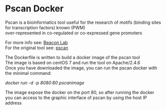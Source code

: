 # Pscan Docker

Pscan is a bioinformatics tool useful for the research of motifs (binding sites for transcription factors) known (PWM)   
over-represented in co-regulated or co-expressed gene promoters   

For more info see: [Beacon Lab](http://159.149.160.56/beacon/)    
For the original tool see: [pscan](http://159.149.160.88/pscan/)    

The Dockerfile is written to build a docker image of the pscan tool    
The image is based on centOS 7 and run the tool on Apache/2.4.6    
Once you have downloaded the image, you can run the pscan docker with the minimal command:

*docker run -d -p 8080:80 pscanimage*

The image expose the docker on the port 80, so after running the docker you can access to the graphic interface of pscan by using the host
IP address
